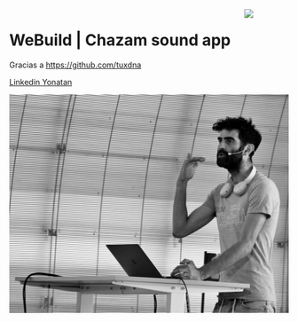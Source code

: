 <img src="http://www.franbosquet.com/wp-content/uploads/ironhack_logonegro.png" width="80" style="float:right">

# WeBuild | Chazam sound app 


Gracias a https://github.com/tuxdna

[Linkedin Yonatan](https://www.linkedin.com/in/yonatan-rodriguez/)

![Yonatan](../images/Yonatan.jpg)
